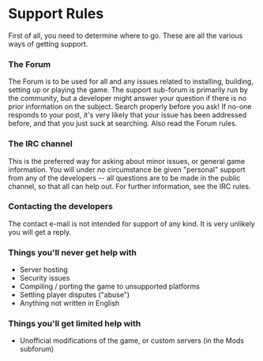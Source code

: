 # Support Rules

First of all, you need to determine where to go. These are all the various ways of getting support.

### The Forum

The Forum is to be used for all and any issues related to installing, building, setting up or playing the game. The support sub-forum is primarily run by the community, but a developer might answer your question if there is no prior information on the subject. Search properly before you ask! If no-one responds to your post, it's very likely that your issue has been addressed before, and that you just suck at searching. Also read the Forum rules.

### The IRC channel

This is the preferred way for asking about minor issues, or general game information. You will under no circumstance be given "personal" support from any of the developers -- all questions are to be made in the public channel, so that all can help out. For further information, see the IRC rules.

### Contacting the developers

The contact e-mail is not intended for support of any kind. It is very unlikely you will get a reply.

### Things you'll never get help with

- Server hosting
- Security issues
- Compiling / porting the game to unsupported platforms
- Settling player disputes ("abuse")
- Anything not written in English

### Things you'll get limited help with

- Unofficial modifications of the game, or custom servers (in the Mods subforum)
